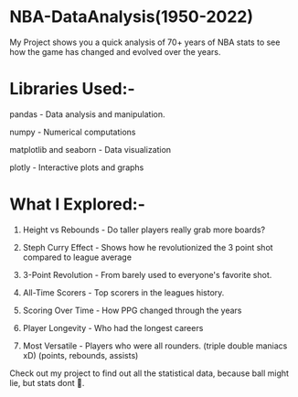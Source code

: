 # NBA-DataAnalysis(1950-2022)

My Project shows you a quick analysis of 70+ years of NBA stats to see how the game has changed and evolved over the years.



# Libraries Used:-

pandas - Data analysis and manipulation.

numpy - Numerical computations

matplotlib and seaborn - Data visualization

plotly - Interactive plots and graphs




# What I Explored:- 

1) Height vs Rebounds - Do taller players really grab more boards?

2) Steph Curry Effect - Shows how he revolutionized the 3 point shot compared to league average

3) 3-Point Revolution - From barely used to everyone's favorite shot.

4) All-Time Scorers - Top scorers in the leagues history.

5) Scoring Over Time - How PPG changed through the years

6) Player Longevity - Who had the longest careers

7) Most Versatile - Players who were all rounders. (triple double maniacs xD) (points, rebounds, assists)



Check out my project to find out all the statistical data, because ball might lie, but stats dont 🏀.
